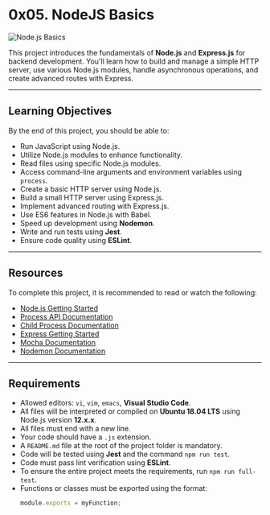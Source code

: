 # 0x05. NodeJS Basics

![Node.js Basics](https://s3.amazonaws.com/alx-intranet.hbtn.io/uploads/medias/2020/1/82692897e15d9f03256f.jpeg?X-Amz-Algorithm=AWS4-HMAC-SHA256&X-Amz-Credential=AKIARDDGGGOUSBVO6H7D%2F20250115%2Fus-east-1%2Fs3%2Faws4_request&X-Amz-Date=20250115T172350Z&X-Amz-Expires=86400&X-Amz-SignedHeaders=host&X-Amz-Signature=afa54b136ad39cfd66f6e7b6ec7e605c5be1dae8416674f853b107c9e3fe80ae)

This project introduces the fundamentals of **Node.js** and **Express.js** for backend development. You'll learn how to build and manage a simple HTTP server, use various Node.js modules, handle asynchronous operations, and create advanced routes with Express.

---

## Learning Objectives

By the end of this project, you should be able to:

- Run JavaScript using Node.js.
- Utilize Node.js modules to enhance functionality.
- Read files using specific Node.js modules.
- Access command-line arguments and environment variables using `process`.
- Create a basic HTTP server using Node.js.
- Build a small HTTP server using Express.js.
- Implement advanced routing with Express.js.
- Use ES6 features in Node.js with Babel.
- Speed up development using **Nodemon**.
- Write and run tests using **Jest**.
- Ensure code quality using **ESLint**.

---

## Resources

To complete this project, it is recommended to read or watch the following:

- [Node.js Getting Started](https://nodejs.org/en/docs/guides/getting-started-guide/)
- [Process API Documentation](https://nodejs.org/dist/latest-v12.x/docs/api/process.html)
- [Child Process Documentation](https://nodejs.org/dist/latest-v12.x/docs/api/child_process.html)
- [Express Getting Started](https://expressjs.com/en/starter/installing.html)
- [Mocha Documentation](https://mochajs.org/)
- [Nodemon Documentation](https://nodemon.io/)

---

## Requirements

- Allowed editors: `vi`, `vim`, `emacs`, **Visual Studio Code**.
- All files will be interpreted or compiled on **Ubuntu 18.04 LTS** using Node.js version **12.x.x**.
- All files must end with a new line.
- Your code should have a `.js` extension.
- A `README.md` file at the root of the project folder is mandatory.
- Code will be tested using **Jest** and the command `npm run test`.
- Code must pass lint verification using **ESLint**.
- To ensure the entire project meets the requirements, run `npm run full-test`.
- Functions or classes must be exported using the format:  
  ```javascript
  module.exports = myFunction;

